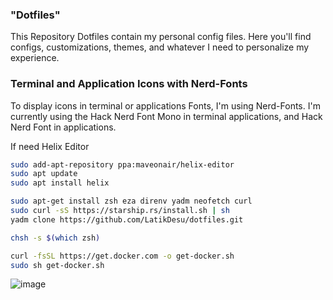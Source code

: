 ### "Dotfiles"
This Repository Dotfiles contain my personal config files. Here you'll find configs, customizations, themes, and whatever I need to personalize my experience.

### Terminal and Application Icons with Nerd-Fonts
To display icons in terminal or applications Fonts, I'm using Nerd-Fonts. I'm currently using the Hack Nerd Font Mono in terminal applications, and Hack Nerd Font in applications.

If need Helix Editor
```bash
sudo add-apt-repository ppa:maveonair/helix-editor
sudo apt update
sudo apt install helix
```

```bash
sudo apt-get install zsh eza direnv yadm neofetch curl
sudo curl -sS https://starship.rs/install.sh | sh
yadm clone https://github.com/LatikDesu/dotfiles.git
```
```bash
chsh -s $(which zsh)
```
```bash
curl -fsSL https://get.docker.com -o get-docker.sh
sudo sh get-docker.sh
```

![image](https://github.com/LatikDesu/dotfiles/assets/122733866/fe2f284d-0b69-4b32-9f91-9481642b21df)

